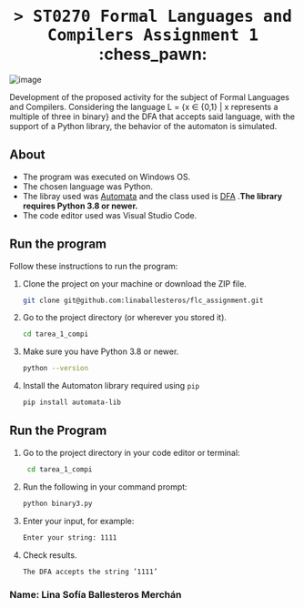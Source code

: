 <h1 align="center">
    <tt>> ST0270 Formal Languages and Compilers
Assignment 1 </tt> :chess_pawn:
</h1>

![image](https://github.com/linasofi13/flc_assignment/assets/103126242/c8136719-8c3c-440a-9b3a-fdc646f93f24)

Development of the proposed activity for the subject of Formal Languages and Compilers. Considering the language L = {x ∈ {0,1}
| x represents a multiple of three in binary} and the DFA that accepts said language, with the support of a Python library, the behavior of the automaton is simulated.

## About
- The program was executed on Windows OS.
- The chosen language was Python.
- The libray used was [Automata](https://caleb531.github.io/automata/) and the class used is [DFA](https://caleb531.github.io/automata/api/fa/class-dfa/) .**The library requires Python 3.8 or newer.**
- The code editor used was Visual Studio Code.

## Run the program

Follow these instructions to run the program:

1. Clone the project on your machine or download the ZIP file.

    ```bash
    git clone git@github.com:linaballesteros/flc_assignment.git
    ```
2. Go to the project directory (or wherever you stored it).

    ```bash
    cd tarea_1_compi
    ```
  
3. Make sure you have Python 3.8 or newer.
  
    ```bash
    python --version

    ```
4. Install the Automaton library required using `pip`

    ```bash
    pip install automata-lib
    ```

## Run the Program

1. Go to the project directory in your code editor or terminal:
   
    ```bash
     cd tarea_1_compi
    ```

3. Run the following in your command prompt:

    ```bash
    python binary3.py
    ```
    
4. Enter your input, for example:

    ```bash
    Enter your string: 1111 
    ```
5. Check results.
     ```bash
   The DFA accepts the string ’1111’
    ```

### Name: Lina Sofía Ballesteros Merchán
